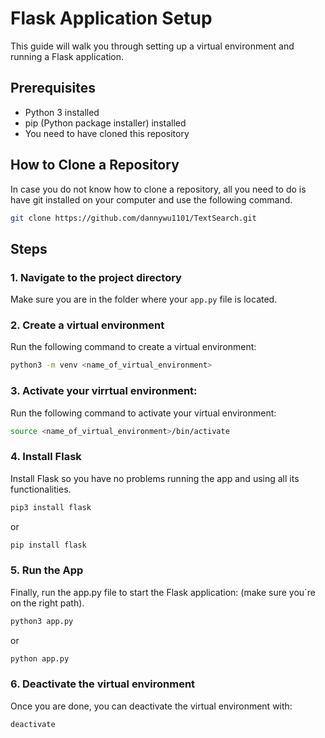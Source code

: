 # Flask Application Setup

This guide will walk you through setting up a virtual environment and running a Flask application.

## Prerequisites

- Python 3 installed
- pip (Python package installer) installed
- You need to have cloned this repository

## How to Clone a Repository

In case you do not know how to clone a repository, all you need to do is have git installed on your computer and use the following command.

```bash
git clone https://github.com/dannywu1101/TextSearch.git
```


## Steps

### 1. Navigate to the project directory

Make sure you are in the folder where your `app.py` file is located.

### 2. Create a virtual environment

Run the following command to create a virtual environment:

```bash
python3 -m venv <name_of_virtual_environment>
```

### 3. Activate your virrtual environment:

Run the following command to activate your virtual environment:

```bash
source <name_of_virtual_environment>/bin/activate
```

### 4. Install Flask

Install Flask so you have no problems running the app and using all its functionalities.

```bash
pip3 install flask
```

or

```bash
pip install flask
```

### 5. Run the App

Finally, run the app.py file to start the Flask application: (make sure you´re on the right path).

```bash
python3 app.py
```
or

```bash
python app.py
```

### 6. Deactivate the virtual environment

Once you are done, you can deactivate the virtual environment with:

```bash
deactivate
```

